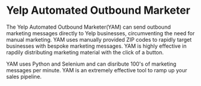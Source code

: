 # Yelp Automated Outbound Marketer
The Yelp Automated Outbound Marketer(YAM) can send outbound marketing messages directly to Yelp businesses, circumventing the need for manual marketing. YAM uses manually provided ZIP codes to rapidly target businesses with bespoke marketing messages. YAM is highly effective in rapdily distributing marketing material with the click of a button.

YAM uses Python and Selenium and can disribute 100's of marketing messages per minute. YAM is an extremely effective tool to ramp up your sales pipeline.

